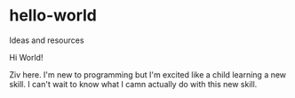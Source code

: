 # hello-world
Ideas and resources

Hi World!

Ziv here. I'm new to programming but I'm excited like a child learning a new skill. I can't wait to know what I camn actually do with this new skill.
